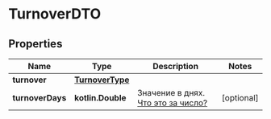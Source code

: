 
# TurnoverDTO

## Properties
| Name | Type | Description | Notes |
| ------------ | ------------- | ------------- | ------------- |
| **turnover** | [**TurnoverType**](TurnoverType.md) |  |  |
| **turnoverDays** | **kotlin.Double** | Значение в днях. [Что это за число?](https://yandex.ru/support/marketplace/analytics/turnover.html) |  [optional] |



